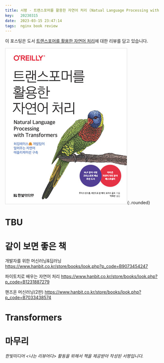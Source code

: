 ```yaml
---
title: 서평 - 트랜스포머를 활용한 자연어 처리 (Natual Language Processing with Transformers)
key:   20230315
date:  2023-03-15 23:47:14
tags:  nginx book review
---
```


이 포스팅은 도서 [트랜스포머를 활용한 자연어 처리](https://www.hanbit.co.kr/store/books/look.php?p_code=B2369016915)에 대한 리뷰를 담고 있습니다.

![트랜스포머를 활용한 자연어 처리 표지](/assets/images/nlp_with_transformers/cover.jpeg){:.rounded}

<!--more-->

# TBU

# 같이 보면 좋은 책

개발자를 위한 머신러닝&딥러닝
https://www.hanbit.co.kr/store/books/look.php?p_code=B9073454247


파이토치로 배우는 자연어 처리
https://www.hanbit.co.kr/store/books/look.php?p_code=B1231887279

핸즈온 머신러닝(2판)
https://www.hanbit.co.kr/store/books/look.php?p_code=B7033438574

# Transformers

# 마무리


*한빛미디어 \<나는 리뷰어다\> 활동을 위해서 책을 제공받아 작성된 서평입니다.*
